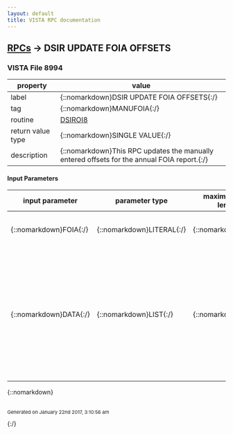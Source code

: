 ```yaml
---
layout: default
title: VISTA RPC documentation
---
```




## [RPCs](TableOfContent.md) &#8594; DSIR UPDATE FOIA OFFSETS 



### VISTA File 8994 


 property | value 
--- | --- 
 label | {::nomarkdown}DSIR UPDATE FOIA OFFSETS{:/}
 tag | {::nomarkdown}MANUFOIA{:/}
 routine | [DSIROI8](http://code.osehra.org/dox/Routine_DSIROI8_source.html)
 return value type | {::nomarkdown}SINGLE VALUE{:/}
 description | {::nomarkdown}This RPC updates the manually entered offsets for the annual FOIA report.{:/}

#### Input Parameters

| input parameter | parameter type | maximum data length | required | description | 
| --- | --- | --- | --- | --- | 
| {::nomarkdown}FOIA{:/} | {::nomarkdown}LITERAL{:/} | {::nomarkdown}99{:/} | {::nomarkdown}true{:/} | {::nomarkdown}This is the internal number from file 19620.3.{:/} | 
| {::nomarkdown}DATA{:/} | {::nomarkdown}LIST{:/} | {::nomarkdown}99{:/} | {::nomarkdown}true{:/} | {::nomarkdown}This is an array '^' delimited containing the following:         Field Number (File 19620.3) ^ Numeric Value to store Field numbers must be 100.02 thru 137.02 and all .02, the .01 fields are populated by the annual FOIA report.{:/} | 

{::nomarkdown} <br/><br/><p style="font-size: 11px">Generated on January 22nd 2017, 3:10:56 am</p>{:/}